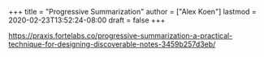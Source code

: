 +++
title = "Progressive Summarization"
author = ["Alex Koen"]
lastmod = 2020-02-23T13:52:24-08:00
draft = false
+++

<https://praxis.fortelabs.co/progressive-summarization-a-practical-technique-for-designing-discoverable-notes-3459b257d3eb/>
